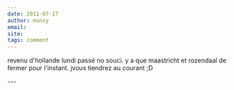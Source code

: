 ```yaml
---
date: 2011-07-17
author: monsy
email: 
site: 
tags: comment
---
```


<p>revenu d'hollande lundi passé no souci. y a que maastricht et rozendaal de fermer pour l'instant. jvous tiendrez au courant ;D</p>
---